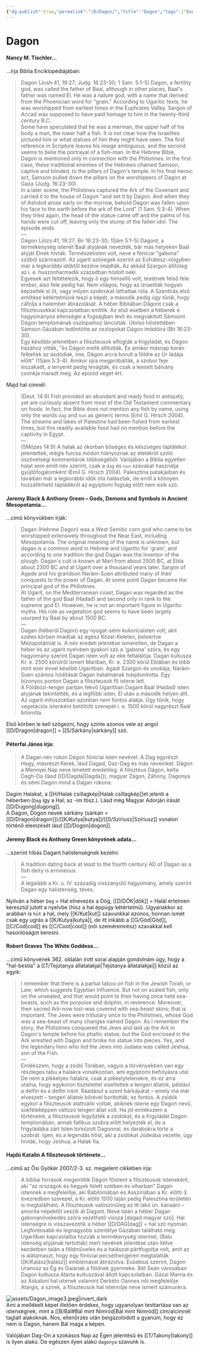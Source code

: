 ```yaml
---
{"dg-publish":true,"permalink":"/D/Dagon/","title":"Dagon","tags":["Englishtexttranslated"],"created":"2023-11-18T09:26","updated":"2025-06-07T19:52"}
---
```



# Dagon

#### Nancy M. Tischler...

...írja Biblia Enciklopédiájában:
> Dagon (Josh:41, 19:27; Judg. 16:23-30; 1 Sam. 5:1-5) Dagon, a fertility god, was called the father of Baal, although in other places, Baal's father was named El. He was a nature god, with a name that derived from the Phoenician word for "grain." According to Ugaritic texts, he was worshipped from earliest times in the Euphrates Valley. Sargon of Accad was supposed to have paid homage to him in the twenty-third century B.C.  
> Some have speculated that he was a merman, the upper half of his body a man, the lower half a fish. It is not clear how the Israelites pictured him or what statues of him they might have seen. The first reference in Scripture leaves his image ambiguous, and the second seems to belie the portrayal of a fish-man. In the Hebrew Bible, Dagon is mentioned only in connection with the Philistines. In the first case, these traditional enemies of the Hebrews chained Samson, captive and blinded, to the pillars of Dagon's temple. In his final heroic act, Samson pulled down the pillars on the worshippers of Dagon at Gaza (Judg. 16:23-30).  
> In a later scene, the Philistines captured the Ark of the Covenant and carried it to the house of Dagon "and set it by Dagon. And when they of Ashdod arose early on the morrow, behold Dagon was fallen upon his face to the earth before the ark of the Lord" (1 Sam. 5:3-4). When they tried again, the head of the statue came off and the palms of his hands were cut off, leaving only the stump of the fallen idol. The episode ends.  
> —  
> Dágon (Józs:41, 19:27; Bír 16:23-30; 1Sám 5:1-5) Dágont, a termékenység istenét Baál atyjának nevezték, bár más helyeken Baál atyját Elnek hívták. Természetisten volt, neve a föníciai "gabona" szóból származott. Az ugarit szövegek szerint az Eufrátesz-völgyben már a legkorábbi időktől kezdve imádták. Az akkád Szargon állítólag az i. e. huszonharmadik században hódolt neki.  
> Egyesek azt feltételezik, hogy ő egy hímsellő volt, testének felső fele ember, alsó fele pedig hal. Nem világos, hogy az izraeliták hogyan képzelték el őt, vagy milyen szobrokat láthattak róla. A Szentírás első említése kétértelművé teszi a képét, a második pedig úgy tűnik, hogy cáfolja a halember ábrázolását. A héber Bibliában Dágont csak a filiszteusokkal kapcsolatban említik. Az első esetben a héberek e hagyományos ellenségei a fogságban lévő és megvakított Sámsont Dágon templomának oszlopaihoz láncolták. Utolsó hőstettében Sámson Gázában ledöntötte az oszlopokat Dágon imádóira (Bír 16:23-30).  
> Egy későbbi jelenetben a filiszteusok elfogták a frigyládát, és Dágon házához vitték, "és Dágon mellé állították. És amikor másnap korán felkeltek az asdódiak, íme, Dágon arcra borult a földre az Úr ládája előtt" (1Sám 5:3-4). Amikor újra megpróbálták, a szobor feje leszakadt, a tenyerét pedig levágták, és csak a leesett bálvány csonkja maradt meg. Az epizód véget ért.  

Majd hal címnél:  
> (Deut. 14:9) Fish provided an abundant and ready food in antiquity, yet are curiously absent from most of the Old Testament commentary on foods. In fact, the Bible does not mention any fish by name, using only the words `dag` and `nun` as generic terms (Emil G. Hirsch 2004). The streams and lakes of Palestine had been fished from earliest times, but this readily available food had no mention before the captivity in Egypt.  
—  
> (5Mózes 14:9) A halak az ókorban bőséges és készséges táplálékot jelentettek, mégis furcsa módon hiányoznak az ételekről szóló ószövetségi kommentárok többségéből. Valójában a Biblia egyetlen halat sem említ név szerint, csak a `dag` és `nun` szavakat használja gyűjtőfogalomként (Emil G. Hirsch 2004). Palesztina patakjaiban és tavaiban már a legkorábbi idők óta halásztak, de erről a könnyen hozzáférhető táplálékról az egyiptomi fogság előtt nem esik szó.  

#### Jeremy Black & Anthony Green – Gods, Demons and Symbols in Ancient Mesopotamia...  

...című könyvükben írják:  
> Dagan (Hebrew Dagon) was a West Semitic corn god who came to be worshipped extensively throughout the Near East, including Mesopotamia. The original meaning of the name is unknown, but dagan is a common word in Hebrew and Ugaritic for 'grain', and according to one tradition the god Dagan was the inventor of the plough. Dagan's cult is known at Mari from about 2500 BC, at Ebla about 2300 BC and at Ugarit over a thousand years later. Sargon of Agade and his grandson Narâm-Suen attributed many of their conquests to the power of Dagan. At some point Dagan became the principal god of the Philistines.  
> At Ugarit, on the Mediterranean coast, Dagan was regarded as the father of the god Baal (Hadad) and second only in rank to the supreme god El. However, he is not an important figure in Ugaritic myths. His role as vegetation god seems to have been largely usurped by Baal by about 1500 BC.  
> —  
> Dagan (héberül Dagon) egy nyugat-sémi kukoricaisten volt, akit széles körben imádtak az egész Közel-Keleten, beleértve Mezopotámiát is. A név eredeti jelentése ismeretlen, de Dagan a héber és az ugarit nyelvben gyakori szó a 'gabona' szóra, és egy hagyomány szerint Dagan isten volt az eke feltalálója. Dagan kultusza Kr. e. 2500 körülről ismert Mariban, Kr. e. 2300 körül Eblában és több mint ezer évvel később Ugaritban. Agádi Szargon és unokája, Narâm-Suen számos hódítását Dagan hatalmának tulajdonította. Egy bizonyos ponton Dagan a filiszteusok fő istene lett.  
> A Földközi-tenger partján fekvő Ugaritban Dagant Baál (Hadad) isten atyjának tekintették, és a legfőbb isten, El után a második helyen állt. Az ugarit mítoszokban azonban nem fontos alakja. Úgy tűnik, hogy vegetációs istenként betöltött szerepét i. e. 1500 körül nagyrészt Baál bitorolta.  

Első körben le kell szögezni, hogy szinte azonos vele az angol [[D/Dragon\|dragon]] = [[S/Sárkány\|sárkány]] szó.  

#### Péterfai János írja:  

> A Dagan név rokon Dágon föníciai isten nevével. A Dag egyrészt Hegy, másrészt Kerek, lásd Dagad, Gaz-Dag és más neveinket. Dágon a Mennyei Nap neve lehetett eredetileg. A filiszteus Dágon, kelta Dagh-Da (lásd [[D/Dagda\|Dagda]]), magyar Zágon, Záhony, Dagonya és sémi Dagon mind a Dagan rokona.  

Dagim Halakat, a [[H/Halak csillagkép\|Halak csillagkép]]et jelenti a héberben (`Dag` így a Hal; az -im tbsz.). Lásd még Magyar Adorján írását [[D/Dugong\|dugong]].  
A Dagon, Dogon nevek sárkány (sárkan = [[D/Dragon\|dragon]])/[[K/Kutya\|kutya]]/[[S/Szíriusz\|Szíriusz]] vonalon történő elemzését lásd [[D/Dogon\|dogon]].  

#### Jeremy Black és Anthony Green könyvének adata...  

...szerint hibás Dagant halistenségnek kezelni:  
> A tradition dating back at least to the fourth century AD of Dagan as a fish deity is erroneous.  
> —  
> A legalább a Kr. u. IV. századig visszanyúló hagyomány, amely szerint Dagan egy halistenség, téves.  

Nyilván a héber `Dag` = Hal elnevezés a Dög, [[D/DÖK\|dök]] = Halál értelmen keresztül jutott a nyelvbe (hisz a hal éppúgy kétértelmű). Ugyanakkor az arabban is `hūt` a hal, mely [[K/Kut\|kut]] szavunkkal azonos, honnan ismét csak egy ugrás a [[K/Kutya\|kutya]], de itt inkább a [[G/Göd\|Göd]], [[C/Cod\|cod]] és [[C/Coot\|coot]] (női szeméremrész) szavakkal kell hasonlóságot keresni.  

#### Robert Graves The White Goddess...

...című könyvének 362. oldalán írott sorai alapján gondolnám úgy, hogy a "hal-bestia" a [[T/Tejútanya állatalakjai\|Tejútanya állatalakjai]] közül az egyik:  
> I remember that there is a partial taboo on fish in the Jewish Torah, or Law; which suggests Egyptian influence. But not on scaled fish, only on the unsealed, and that would point to their having once held sea-beasts, such as the porpoise and dolphin, in reverence. Moreover, their sacred Ark-now lost-was covered with sea-beast skins; that is important. The Jews were tributary once to the Philistines, whose God was a sea-beast of many changes named Dagon. As I remember the story, the Philistines conquered the Jews and laid up the Ark in Dagon's temple before his phallic statue, but the God enclosed in the Ark wrestled with Dagon and broke his statue into pieces. Yes, and the legendary hero who led the Jews into Judaea was called Jeshua, son of the Fish.  
> —  
> Emlékszem, hogy a zsidó Tórában, vagyis a törvényekben van egy részleges tabu a halakra vonatkozóan, ami egyiptomi befolyásra utal. De nem a pikkelyes halakra, csak a pikkelytelenekre, és ez arra utalna, hogy egykoron tisztelettel viseltettek a tengeri állatok, például a delfin és a delfin iránt. Ráadásul a szent bárkájukat – amely ma már elveszett – tengeri állatok bőrével borították; ez fontos. A zsidók egykor a filiszteusok alattvalói voltak, akiknek istene egy Dagon nevű, sokféleképpen változó tengeri állat volt. Ha jól emlékszem a történetre, a filiszteusok legyőzték a zsidókat, és a frigyládát Dagon templomában, annak fallikus szobra előtt helyezték el, de a frigyládába zárt Isten birkózott Dagonnal, és darabokra törte a szobrát. Igen, és a legendás hőst, aki a zsidókat Júdeába vezette, úgy hívták, hogy Jeshua, a Halak fia.  

#### Hajdú Katalin A filiszteusok története...

...című az Ősi Gyökér 2007/2-3. sz. megjelent cikkében írja:  
> A bibliai források megemlítik Dágon főistent a filiszteusok isteneként, aki "az országok és hegyek felett szélben és viharban" Dagan istennek a megfelelője, aki Babilóniában és Asszíriában a Kr. előtti 3. évezredben szerepel, a Kr. előtti 1500 táján pedig Palesztina területén is megtalálható. A filiszteusok valószínűleg az itt lakó ún. kánaáni – amorita népektől veszik át Dagont. Neve talán a héber Dagan gabonanövekedés szóra vezethető vissza \[dagad magyar szó\]. Hal istenségre is visszavezetik a héber [[D/DAG\|dag]] = hal szó nyomán. Legfontosabb és legnagyobb szentélye Gázában található meg. Ugaritban kapcsolatba hozzák a termékenység istennel, (Balu istenség atyjának tartották) mert nevének jelentése után ítélve kezdetben talán a földművelés és a halászat pártfogoltja volt, amit az is alátámaszt, hogy egy föníciai pecséthengeren megtalálták [[K/Kalász\|kalász]] emblémával ábrázolva. Eusebius szerint, Dagon Uranosz az Ég és Gaiának a földnek gyermeke. Bét Seán városában Dagon kultusza Atarta kultuszával állott kapcsolatban. Gázai Marna és az Askaloni hal istenek valamint Derkéto Oannes női megfelelője Atargis, a szírek, a filiszteusok hal istennője neve ismert számunkra.  

![assets/Dagon_image3.jpeg|invert_dark](/img/user/D/assets/Dagon_image3.jpeg)  
Ami a mellékelt képet illetően érdekes, hogy ugyanolyan testtartása van az istenségnek, mint a [[B/Bál#Bál mint Nimród\|Bál mint Nimród]] cím/alcímnél taglalt alakoknak. Nos, ellenőrzés után beigazolódott a gyanúm, hogy ez nem is Dagon, hanem Bál maga a képen.  

Valójában Dag-On a szokásos Nap az Égen jelentésű és [[T/Takony\|takony]] is ilyen alakú. De egészen ilyen alakú `dagonya` szavunk is.  